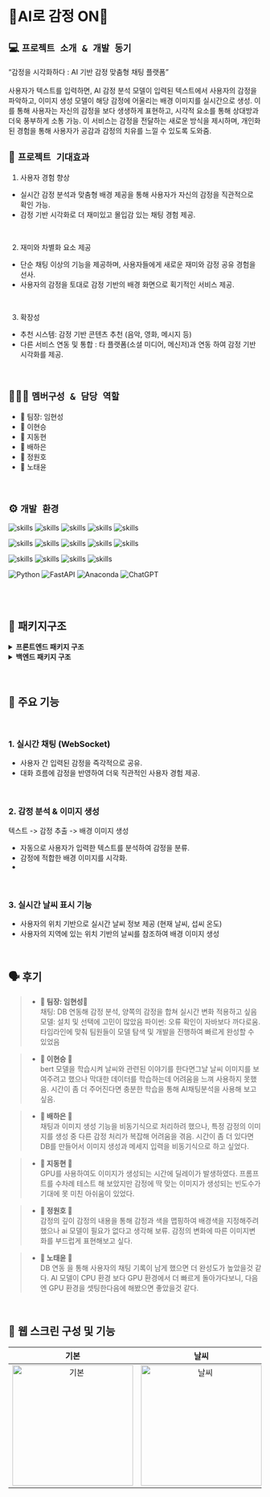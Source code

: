# 🙂AI로 감정 ON🤣

## 💻 `프로젝트 소개 & 개발 동기`

“감정을 시각화하다 : AI 기반 감정 맞춤형 채팅 플랫폼”<br/><br/>
사용자가 텍스트를 입력하면, AI 감정 분석 모델이 입력된 텍스트에서 사용자의 감정을 파악하고, 이미지 생성 모델이 해당 감정에 어울리는 배경 이미지를 실시간으로 생성.
이를 통해 사용자는 자신의 감정을 보다 생생하게 표현하고, 시각적 요소를 통해 상대방과 더욱 풍부하게 소통 가능. 이 서비스는 감정을 전달하는 새로운 방식을 제시하며, 개인화된 경험을 통해 사용자가 공감과 감정의 치유를 느낄 수 있도록 도와줌.
<br/>

## 🔮 `프로젝트 기대효과`

1. 사용자 경험 향상<br/>
- 실시간 감정 분석과 맞춤형 배경 제공을 통해 사용자가 자신의 감정을 직관적으로 확인 가능.
- 감정 기반 시각화로 더 재미있고 몰입감 있는 채팅 경험 제공.
<br/>

2. 재미와 차별화 요소 제공<br/>
- 단순 채팅 이상의 기능을 제공하며, 사용자들에게 새로운 재미와 감정 공유 경험을 선사.
- 사용자의 감정을 토대로 감정 기반의 배경 화면으로 획기적인 서비스 제공.
<br/>

3. 확장성<br/>
- 추천 시스템: 감정 기반 콘텐츠 추천 (음악, 영화, 메시지 등)
- 다른 서비스 연동 및 통합 : 타 플랫폼(소셜 미디어, 메신저)과 연동 하여 감정 기반 시각화를 제공.

<br/>

## 🧑‍🤝‍🧑 `멤버구성 & 담당 역할`

 - 🐯 팀장: 임현성
 - 🦓 이현승
 - 🐶 지동현
 - 🐹 배하은
 - 🐻 정원호
 - 🦝 노태윤


<br/>

## ⚙️ `개발 환경`
![skills](https://img.shields.io/badge/Java-ED8B00?style=for-the-badge&logo=openjdk&logoColor=white)
![skills](https://img.shields.io/badge/JavaScript-F7DF1E?style=for-the-badge&logo=JavaScript&logoColor=white)
![skills](https://img.shields.io/badge/Spring-6DB33F?style=for-the-badge&logo=spring&logoColor=white)
![skills](https://img.shields.io/badge/React-20232A?style=for-the-badge&logo=react&logoColor=61DAFB)
![skills](https://img.shields.io/badge/axios-671ddf?&style=for-the-badge&logo=axios&logoColor=white)

![skills](https://img.shields.io/badge/GitHub-100000?style=for-the-badge&logo=github&logoColor=white)
![skills](https://img.shields.io/badge/GIT-E44C30?style=for-the-badge&logo=git&logoColor=white)
![skills](https://img.shields.io/badge/HTML5-E34F26?style=for-the-badge&logo=html5&logoColor=white)
![skills](https://img.shields.io/badge/CSS3-1572B6?style=for-the-badge&logo=css3&logoColor=white)
![skills](https://img.shields.io/badge/Swagger-85EA2D?style=for-the-badge&logo=Swagger&logoColor=white)

![skills](https://img.shields.io/badge/VSCode-0078D4?style=for-the-badge&logo=visual%20studio%20code&logoColor=white)
![skills](https://img.shields.io/badge/Sourcetree-0052CC?style=for-the-badge&logo=Sourcetree&logoColor=white)
![skills](https://img.shields.io/badge/Canva-%2300C4CC.svg?&style=for-the-badge&logo=Canva&logoColor=white)
![skills](https://img.shields.io/badge/Notion-000000?style=for-the-badge&logo=notion&logoColor=white)

![Python](https://img.shields.io/badge/python-3670A0?style=for-the-badge&logo=python&logoColor=ffdd54)
![FastAPI](https://img.shields.io/badge/FastAPI-005571?style=for-the-badge&logo=fastapi)
![Anaconda](https://img.shields.io/badge/Anaconda-%2344A833.svg?style=for-the-badge&logo=anaconda&logoColor=white)
![ChatGPT](https://img.shields.io/badge/chatGPT-74aa9c?style=for-the-badge&logo=openai&logoColor=white)

<br/>
<br/><h2>📂 패키지구조</h2>

<details>
  <summary><b>프론트엔드 패키지 구조</b></summary>
  <div markdown="1">

```
📦src
 ┣ 📂assets
 ┃ ┗ 📂css
 ┃ ┃ ┗ 📜main.css
 ┣ 📂components
 ┃ ┗ 📜ChatRoom.jsx
 ┣ 📜App.css
 ┣ 📜App.js
 ┣ 📜App.test.js
 ┣ 📜index.css
 ┣ 📜index.js
 ┣ 📜logo.svg
 ┣ 📜reportWebVitals.js
 ┗ 📜setupTests.js
```
    
  </div>
</details>

<details>
   <summary><b>백엔드 패키지 구조</b></summary>
  <div markdown="1">

```
📦backend
 ┣ 📂app
 ┃ ┣ 📂models
 ┃ ┃ ┣ 📂__pycache__
 ┃ ┃ ┃ ┣ 📜color_generator.cpython-312.pyc
 ┃ ┃ ┃ ┣ 📜emotion.cpython-312.pyc
 ┃ ┃ ┃ ┗ 📜emotion_and_color.cpython-312.pyc
 ┃ ┃ ┣ 📜color_generator.py
 ┃ ┃ ┣ 📜emotion.py
 ┃ ┃ ┗ 📜emotion_and_color.py
 ┃ ┣ 📂__pycache__
 ┃ ┃ ┣ 📜api.cpython-312.pyc
 ┃ ┃ ┣ 📜chat_server.cpython-312.pyc
 ┃ ┃ ┣ 📜image_server.cpython-312.pyc
 ┃ ┃ ┗ 📜tasks.cpython-312.pyc
 ┃ ┗ 📜api.py
 ┣ 📂image
 ┃ ┣ 📜angry.png
 ┃ ┣ 📜busy.png
 ┃ ┣ 📜calm.png
 ┃ ┣ 📜joyful.png
 ┃ ┣ 📜sad.png
 ┃ ┗ 📜upset.png
 ┣ 📂__pycache__
 ┃ ┗ 📜main.cpython-312.pyc
 ┣ 📜.env
 ┣ 📜main.py
 ┗ 📜requirements.txt
```
    
  </div>
</details>


<br/>
<br/><h2>📌 주요 기능</h2>

<br/><h3>1.  실시간 채팅 (WebSocket) </h3>
- 사용자 간 입력된 감정을 즉각적으로 공유.
- 대화 흐름에 감정을 반영하여 더욱 직관적인 사용자 경험 제공.

<br/><h3>2. 감정 분석 & 이미지 생성 </h3>
텍스트 -> 감정 추출 -> 배경 이미지 생성
- 자동으로 사용자가 입력한 텍스트를 분석하여 감정을 분류.
- 감정에 적합한 배경 이미지를 시각화.
- 
<br/><h3>3. 실시간 날씨 표시 기능 </h3>
- 사용자의 위치 기반으로 실시간 날씨 정보 제공 (현재 날씨, 섭씨 온도)
- 사용자의 지역에 있는 위치 기반의 날씨를 참조하여 배경 이미지 생성

<br/>

## 🗣️ 후기

>- <b>🐯 팀장: 임현성🐯 </b><br>
채팅: DB 연동해 감정 분석, 양쪽의 감정을 합쳐 실시간 변화 적용하고 싶음
모델: 설치 및 선택에 고민이 많았음
파이썬: 오류 확인이 자바보다 까다로움.
타임라인에 맞춰 팀원들이 모델 탐색 및 개발을 진행하여 빠르게 완성할 수 있었음

>- <b>🦓 이현승 🦓</b><br>
bert 모델을 학습시켜 날씨와 관련된 이야기를 한다면그날 날씨 이미지를 보여주려고 했으나 막대한 데이터를 학습하는데 어려움을 느껴 사용하지 못했음.
시간이 좀 더 주어진다면 충분한 학습을 통해 AI채팅분석을 사용해 보고 싶음.

>- <b>🐹 배하은 🐹</b><br>
채팅과 이미지 생성 기능을 비동기식으로 처리하려 했으나, 특정 감정의 이미지를 생성 중 다른 감정 처리가 복잡해 어려움을 겪음.
시간이 좀 더 있다면 DB를 만들어서 이미지 생성과 메세지 입력을 비동기식으로 하고 싶었다.

>- <b>🐶 지동현 🐶</b><br>
GPU를 사용하여도 이미지가 생성되는 시간에 딜레이가 발생하였다.
프롬프트를 수차례 테스트 해 보았지만 감정에 딱 맞는 이미지가 생성되는 빈도수가 기대에 못 미친 아쉬움이 있었다.

>- <b>🐻 정원호 🐻</b><br>
감정의 깊이 감정의 내용을 통해 감정과 색을 맵핑하여 배경색을 지정해주려 했으나 ai 모델이 필요가 없다고 생각해 보류. 감정의 변화에 따른 이미지변화를 부드럽게 표현해보고 싶다.

>- <b>🦝 노태윤 🦝</b><br>
DB 연동 을 통해 사용자의 채팅 기록이 남게 했으면 더 완성도가 높았을것 같다.
AI 모델이 CPU 환경 보다 GPU 환경에서 더 빠르게 돌아가다보니, 다음엔 GPU 환경을 셋팅한다음에 해봤으면 좋았을것 같다.

<br/>

## 🎃 웹 스크린 구성 및 기능

| **기본** |  **날씨**  |  **감정이미지 ** |
| :---:|:---:|:---:|
| <img align="center" alt="기본" src="../img/기본.PNG" width="240px" /> | <img align="center" alt="날씨" src="../img/날씨.PNG" width="240px" /> | <img align="center" alt="감정" src="../img/감정.PNG" width="240px" /> |


